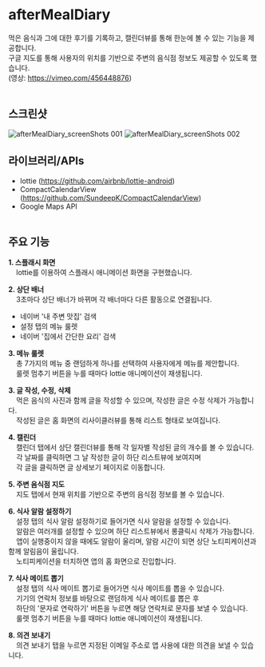 # afterMealDiary
먹은 음식과 그에 대한 후기를 기록하고, 캘린더뷰를 통해 한눈에 볼 수 있는 기능을 제공합니다.</br>
구글 지도를 통해 사용자의 위치를 기반으로 주변의 음식점 정보도 제공할 수 있도록 했습니다.</br>
(영상: <https://vimeo.com/456448876>)
</br></br>


## 스크린샷
![afterMealDiary_screenShots 001](https://user-images.githubusercontent.com/47806943/92987948-366bde00-f502-11ea-9720-27d05191ac49.jpeg)
![afterMealDiary_screenShots 002](https://user-images.githubusercontent.com/47806943/92987951-3b309200-f502-11ea-9842-088b338263cb.jpeg)


## 라이브러리/APIs
* lottie (https://github.com/airbnb/lottie-android)</br>
* CompactCalendarView (https://github.com/SundeepK/CompactCalendarView)</br>
* Google Maps API
</br></br>


## 주요 기능
**1. 스플래시 화면**</br>
&nbsp;&nbsp;&nbsp; lottie를 이용하여 스플래시 애니메이션 화면을 구현했습니다.</br>

**2. 상단 배너**</br>
&nbsp;&nbsp;&nbsp; 3초마다 상단 배너가 바뀌며 각 배너마다 다른 활동으로 연결됩니다.</br>
- 네이버 '내 주변 맛집' 검색
- 설정 탭의 메뉴 룰렛
- 네이버 '집에서 간단한 요리' 검색

**3. 메뉴 룰렛**</br>
&nbsp;&nbsp;&nbsp; 총 7가지의 메뉴 중 랜덤하게 하나를 선택하여 사용자에게 메뉴를 제안합니다.</br>
&nbsp;&nbsp;&nbsp; 룰렛 멈추기 버튼을 누를 때마다 lottie 애니메이션이 재생됩니다.

**3. 글 작성, 수정, 삭제**</br>
&nbsp;&nbsp;&nbsp; 먹은 음식의 사진과 함께 글을 작성할 수 있으며, 작성한 글은 수정 삭제가 가능합니다.</br>
&nbsp;&nbsp;&nbsp; 작성된 글은 홈 화면의 리사이클러뷰를 통해 리스트 형태로 보여집니다.

**4. 캘린더**</br>
&nbsp;&nbsp;&nbsp; 캘린더 탭에서 상단 캘린더뷰를 통해 각 일자별 작성된 글의 개수를 볼 수 있습니다.</br>
&nbsp;&nbsp;&nbsp; 각 날짜를 클릭하면 그 날 작성한 글이 하단 리스트뷰에 보여지며 </br>
&nbsp;&nbsp;&nbsp; 각 글을 클릭하면 글 상세보기 페이지로 이동합니다.</br>

**5. 주변 음식점 지도**</br>
&nbsp;&nbsp;&nbsp; 지도 탭에서 현재 위치를 기반으로 주변의 음식점 정보를 볼 수 있습니다.</br>

**6. 식사 알람 설정하기**</br>
&nbsp;&nbsp;&nbsp; 설정 탭의 식사 알람 설정하기로 들어가면 식사 알람을 설정할 수 있습니다.</br>
&nbsp;&nbsp;&nbsp; 알람은 여러개를 설정할 수 있으며 하단 리스트뷰에서 롱클릭시 삭제가 가능합니다.</br>
&nbsp;&nbsp;&nbsp; 앱이 실행중이지 않을 때에도 알람이 울리며, 알람 시간이 되면 상단 노티피케이션과 함께 알림음이 울립니다.</br>
&nbsp;&nbsp;&nbsp; 노티피케이션을 터치하면 앱의 홈 화면으로 진입합니다.

**7. 식사 메이트 뽑기**</br>
&nbsp;&nbsp;&nbsp; 설정 탭의 식사 메이트 뽑기로 들어가면 식사 메이트를 뽑을 수 있습니다.</br>
&nbsp;&nbsp;&nbsp; 기기의 연락처 정보를 바탕으로 랜덤하게 식사 메이트를 뽑은 후</br>
&nbsp;&nbsp;&nbsp; 하단의 '문자로 연락하기' 버튼을 누르면 해당 연락처로 문자를 보낼 수 있습니다.</br>
&nbsp;&nbsp;&nbsp; 룰렛 멈추기 버튼을 누를 때마다 lottie 애니메이션이 재생됩니다.

**8. 의견 보내기**</br>
&nbsp;&nbsp;&nbsp; 의견 보내기 탭을 누르면 지정된 이메일 주소로 앱 사용에 대한 의견을 보낼 수 있습니다.
